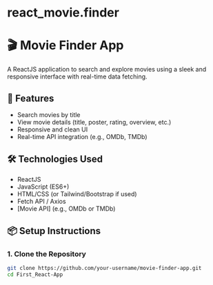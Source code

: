 # react_movie.finder

# 🎬 Movie Finder App

A ReactJS application to search and explore movies using a sleek and responsive interface with real-time data fetching.

## 🚀 Features

- Search movies by title
- View movie details (title, poster, rating, overview, etc.)
- Responsive and clean UI
- Real-time API integration (e.g., OMDb, TMDb)

## 🛠️ Technologies Used

- ReactJS
- JavaScript (ES6+)
- HTML/CSS (or Tailwind/Bootstrap if used)
- Fetch API / Axios
- [Movie API] (e.g., OMDb or TMDb)

## 📦 Setup Instructions

### 1. Clone the Repository

```bash
git clone https://github.com/your-username/movie-finder-app.git
cd First_React-App

